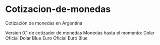 # Cotizacion-de-monedas
Cotización de monedas en Argentina

Version 0.1 de cotizador de monedas
Monedas hasta el momento:
Dolar Oficial
Dolar Blue
Euro Oficial
Euro Blue
